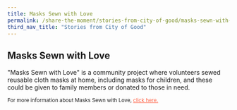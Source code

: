 ```yaml
---
title: Masks Sewn with Love
permalink: /share-the-moment/stories-from-city-of-good/masks-sewn-with-love
third_nav_title: "Stories from City of Good"
---
```

## Masks Sewn with Love

"Masks Sewn with Love" is a community project where volunteers sewed reusable cloth masks at home, including masks for children, and these could be given to family members or donated to those in need.

<sup>For more information about Masks Sewn with Love, <a href="https://www.facebook.com/groups/MasksSewnWithLove/" style="color:tomato">click here.</a></sup>
